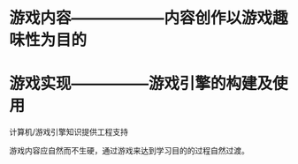 
# 游戏内容——————内容创作以游戏趣味性为目的

# 游戏实现—————游戏引擎的构建及使用

计算机/游戏引擎知识提供工程支持

游戏内容应自然而不生硬，通过游戏来达到学习目的的过程自然过渡。
